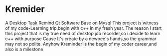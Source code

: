 # Kremider
A Desktop Task Remind Qt Software Base on Mysql
This project is witness of my code-Learning trip,begin with c++ in my fresh year.
The reason I start this project that is my true need of desktop job recorder,so i decide to learn c++ with purpose
Cause It's create by a newbee's hands,so the grammar may not so polite.
Anyhow Kreminder is the begin of my coder career,and also is a milestone
